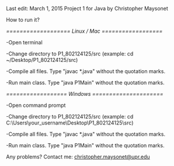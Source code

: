 Last edit: March 1, 2015
Project 1 for Java by Christopher Maysonet

How to run it?

*=================== Linux / Mac ==================*

-Open terminal

-Change directory to P1_802124125/src (example: cd ~/Desktop/P1_802124125/src)

-Compile all files. Type "javac *.java" without the quotation marks.

-Run main class. Type "java P1Main" without the quotation marks.


*================== Windows =====================*

-Open command prompt

-Change directory to P1_802124125/src (example: cd C:\Users\your_username\Desktop\P1_802124125\src)

-Compile all files. Type "javac *.java" without the quotation marks.

-Run main class. Type "java P1Main" without the quotation marks.

Any problems?
Contact me: christopher.maysonet@upr.edu

